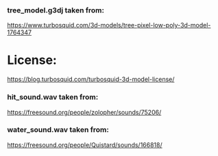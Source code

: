 ### tree_model.g3dj taken from:
https://www.turbosquid.com/3d-models/tree-pixel-low-poly-3d-model-1764347

# License:
https://blog.turbosquid.com/turbosquid-3d-model-license/



### hit_sound.wav taken from:
https://freesound.org/people/zolopher/sounds/75206/



### water_sound.wav taken from:
https://freesound.org/people/Quistard/sounds/166818/